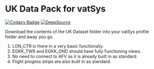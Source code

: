 # UK Data Pack for vatSys
[![Codacy Badge](https://app.codacy.com/project/badge/Grade/54cf78067f5240078fc6227daf23c783)](https://www.codacy.com/gh/chssn/uk-dataset/dashboard?utm_source=github.com&amp;utm_medium=referral&amp;utm_content=chssn/uk-dataset&amp;utm_campaign=Badge_Grade) [![DeepSource](https://deepsource.io/gh/chssn/uk-dataset.svg/?label=active+issues&show_trend=true)](https://deepsource.io/gh/chssn/uk-dataset/?ref=repository-badge)

Download the contents of the UK Dataset folder into your vatSys profile folder and away you go.

  1. LON_CTR is there in a very basic functionaliy.
  2. EGKK_TWR and EGKK_GND should have fully functioning views.
  3. No need to connect to AFV as it is already built in as standard.
  4. Flight progess strips are also built in as standard.
